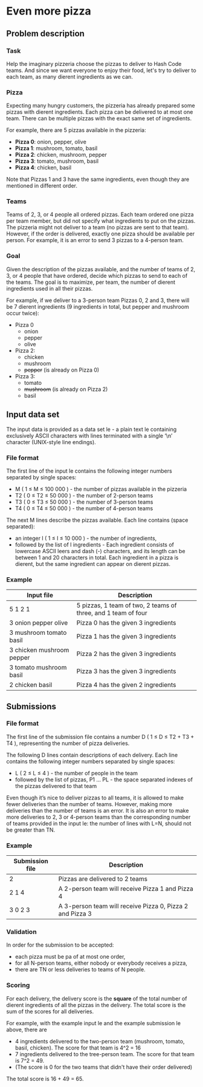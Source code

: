 # Even more pizza
## Problem description
### Task
Help the imaginary pizzeria choose the pizzas to deliver to Hash Code teams. And since we want everyone to enjoy their food, let's try to deliver to each team, as many dierent ingredients as we can.

### Pizza
Expecting many hungry customers, the pizzeria has already prepared some pizzas with dierent ingredients. Each pizza can be delivered to at most one team. There can be multiple pizzas with the exact same set of ingredients.

For example, there are 5 pizzas available in the pizzeria:
- **Pizza 0**: onion, pepper, olive
- **Pizza 1**: mushroom, tomato, basil
- **Pizza 2**: chicken, mushroom, pepper
- **Pizza 3**: tomato, mushroom, basil
- **Pizza 4**: chicken, basil

Note that Pizzas 1 and 3 have the same ingredients, even though they are mentioned in different order.

### Teams
Teams of 2, 3, or 4 people all ordered pizzas. Each team ordered one pizza per team member, but did not specify what ingredients to put on the pizzas. The pizzeria might not deliver to a team (no pizzas are sent to that team). However, if the order is delivered, exactly one pizza should be available per person. For example, it is an error to send 3 pizzas to a 4-person team.

### Goal
Given the description of the pizzas available, and the number of teams of 2, 3, or 4 people that have ordered, decide which pizzas to send to each of the teams. The goal is to maximize, per team, the number of dierent ingredients used in all their pizzas.

For example, if we deliver to a 3-person team Pizzas 0, 2 and 3, there will be 7 dierent
ingredients (9 ingredients in total, but pepper and mushroom occur twice):
- Pizza 0
	- onion
	- pepper
	- olive
- Pizza 2:
	- chicken
	- mushroom
	- ~~pepper~~ (is already on Pizza 0)
- Pizza 3:
	- tomato
	- ~~mushroom~~ (is already on Pizza 2)
	- basil

## Input data set
The input data is provided as a data set le - a plain text le containing exclusively ASCII
characters with lines terminated with a single ‘\n’ character (UNIX-style line endings).

### File format
The first line of the input le contains the following integer numbers separated by single spaces:
- M ( 1 ≤ M ≤ 100 000 ) - the number of pizzas available in the pizzeria
- T2 ( 0 ≤ T2 ≤ 50 000 ) - the number of 2-person teams
- T3 ( 0 ≤ T3 ≤ 50 000 ) - the number of 3-person teams
- T4 ( 0 ≤ T4 ≤ 50 000 ) - the number of 4-person teams

The next M lines describe the pizzas available. Each line contains (space separated):
- an integer I ( 1 ≤ I ≤ 10 000 ) - the number of ingredients,
- followed by the list of I ingredients - Each ingredient consists of lowercase ASCII leers
and dash (-) characters, and its length can be between 1 and 20 characters in total. Each
ingredient in a pizza is dierent, but the same ingredient can appear on dierent pizzas.

### Example
| Input file			| Description |
| ------------------------------|-------------|
| 5 1 2 1			| 5 pizzas, 1 team of two, 2 teams of three, and 1 team of four |
| 3 onion pepper olive		| Pizza 0 has the given 3 ingredients |
| 3 mushroom tomato basil	| Pizza 1 has the given 3 ingredients |
| 3 chicken mushroom pepper	| Pizza 2 has the given 3 ingredients |
| 3 tomato mushroom basil	| Pizza 3 has the given 3 ingredients |
| 2 chicken basil		| Pizza 4 has the given 2 ingredients |

## Submissions
### File format
The first line of the submission file contains a number D ( 1 ≤ D ≤ T2 + T3 + T4 ), representing the number of pizza deliveries.

The following D lines contain descriptions of each delivery. Each line contains the following
integer numbers separated by single spaces:
- L ( 2 ≤ L ≤ 4 ) - the number of people in the team
- followed by the list of pizzas, P1 … PL - the space separated indexes of the pizzas delivered to that team

Even though it’s nice to deliver pizzas to all teams, it is allowed to make fewer deliveries than the number of teams. However, making more deliveries than the number of teams is an error. It is also an error to make more deliveries to 2, 3 or 4-person teams than the corresponding number of teams provided in the input le: the number of lines with L=N, should not be greater than TN.

### Example
| Submission file	| Description							|
|-----------------------|---------------------------------------------------------------|
| 2			| Pizzas are delivered to 2 teams				|
| 2 1 4			| A 2-person team will receive Pizza 1 and Pizza 4		|
| 3 0 2 3		| A 3-person team will receive Pizza 0, Pizza 2 and Pizza 3	|

### Validation
In order for the submission to be accepted:
- each pizza must be pa of at most one order,
- for all N-person teams, either nobody or everybody receives a pizza,
- there are TN or less deliveries to teams of N people.

### Scoring
For each delivery, the delivery score is the **square** of the total number of dierent ingredients of all the pizzas in the delivery. The total score is the sum of the scores for all deliveries.

For example, with the example input le and the example submission le above, there are
- 4 ingredients delivered to the two-person team (mushroom, tomato, basil, chicken). The
score for that team is 4^2 = 16
- 7 ingredients delivered to the tree-person team. The score for that team is 7^2 = 49.
- (The score is 0 for the two teams that didn't have their order delivered)

The total score is 16 + 49 = 65.
